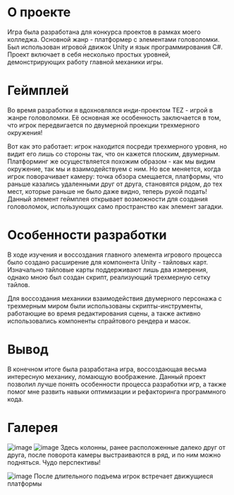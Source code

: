 # О проекте
Игра была разработана для конкурса проектов в рамках моего колледжа. Основной жанр - платформер с элементами головоломки. Был использован игровой движок Unity и язык программирования C#. Проект включает в себя несколько простых уровней, демонстрирующих работу главной механики игры.

# Геймплей
Во время разработки я вдохновлялся инди-проектом TEZ - игрой в жанре головоломки. Её основная же особенность заключается в том, что игрок передвигается по двумерной проекции трехмерного окружения!

Вот как это работает: игрок находится посреди трехмерного уровня, но видит его лишь со стороны так, что он кажется плоским, двумерным. Платформинг же осуществляется похожим образом - как мы видим окружение, так мы и взаимодействуем с ним. Но все меняется, когда игрок поворачивает камеру: точка обзора смещается, платформы, что раньше казались удаленными друг от друга, становятся рядом, до тех мест, которые раньше не было даже видно, теперь рукой подать! Данный элемент геймплея открывает возможности для создания головоломок, использующих само пространство как элемент загадки.

# Особенности разработки
В ходе изучения и воссоздания главного элемента игрового процесса было создано расширение для компонента Unity - тайловых карт. Изначально тайловые карты поддерживают лишь два измерения, однако мною был создан скрипт, реализующий трехмерную сетку тайлов.

Для воссоздания механики взаимодействия двумерного персонажа с трехмерным миром были использованы скрипты-инструменты, работающие во время редактирования сцены, а также активно использовались компоненты спрайтового рендера и масок.

# Вывод
В конечном итоге была разработана игра, воссоздающая весьма интересную механику, ломающую воображение. Данный проект позволил лучше понять особенности процесса разработки игр, а также помог мне развить навыки оптимизации и рефакторинга программного кода.

# Галерея
![image](https://github.com/user-attachments/assets/17cba537-166a-4b3e-b47e-75bea30c4cd6)
![image](https://github.com/user-attachments/assets/800a1809-4a44-4029-a88c-005eda6f23ee)
Здесь колонны, ранее расположенные далеко друг от друга, после поворота камеры выстраиваются в ряд, и по ним можно подняться. Чудо перспективы!

![image](https://github.com/user-attachments/assets/86ded458-192c-4b85-b2e8-b25ed05fa80f)
После длительного подъема игрок встречает движущиеся платформы
